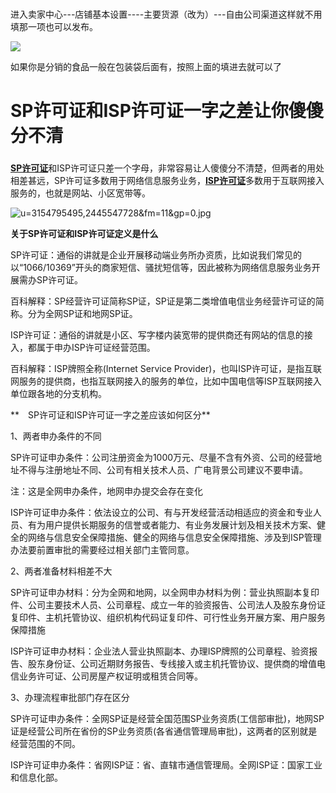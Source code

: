 # 

进入卖家中心---店铺基本设置----主要货源（改为）---自由公司渠道这样就不用填那一项也可以发布。

[![](https://gss0.baidu.com/9vo3dSag_xI4khGko9WTAnF6hhy/zhidao/wh%3D600%2C800/sign=8f88c5455743fbf2c579ae25804ee6b8/6f061d950a7b02083220dfac66d9f2d3562cc896.jpg)](https://gss0.baidu.com/9vo3dSag_xI4khGko9WTAnF6hhy/zhidao/pic/item/6f061d950a7b02083220dfac66d9f2d3562cc896.jpg)

如果你是分销的食品一般在包装袋后面有，按照上面的填进去就可以了

# SP许可证和ISP许可证一字之差让你傻傻分不清

### 

[**SP许可证**](http://www.dttc-icp.com/productarticle/111.html)和ISP许可证只差一个字母，非常容易让人傻傻分不清楚，但两者的用处相差甚远，SP许可证多数用于网络信息服务业务，[**ISP许可证**](http://www.dttc-icp.com/productarticle/113.html)多数用于互联网接入服务的，也就是网站、小区宽带等。

![](http://www.dttc-icp.com/uploadfiles/201904241556099930459655.jpg "u=3154795495,2445547728&amp;fm=11&amp;gp=0.jpg")

**关于SP许可证和ISP许可证定义是什么**

SP许可证：通俗的讲就是企业开展移动端业务所办资质，比如说我们常见的以“1066/10369”开头的商家短信、骚扰短信等，因此被称为网络信息服务业务开展需办SP许可证。

百科解释：SP经营许可证简称SP证，SP证是第二类增值电信业务经营许可证的简称。分为全网SP证和地网SP证。

ISP许可证：通俗的讲就是小区、写字楼内装宽带的提供商还有网站的信息的接入，都属于申办ISP许可证经营范围。

百科解释：ISP牌照全称\(Internet Service Provider\)，也叫ISP许可证，是指互联网服务的提供商，也指互联网接入的服务的单位，比如中国电信等ISP互联网接入单位跟各地的分支机构。

**　SP许可证和ISP许可证一字之差应该如何区分**

1、两者申办条件的不同

SP许可证申办条件：公司注册资金为1000万元、尽量不含有外资、公司的经营地址不得与注册地址不同、公司有相关技术人员、广电背景公司建议不要申请。

注：这是全网申办条件，地网申办提交会存在变化

ISP许可证申办条件：依法设立的公司、有与开发经营活动相适应的资金和专业人员、有为用户提供长期服务的信誉或者能力、有业务发展计划及相关技术方案、健全的网络与信息安全保障措施、健全的网络与信息安全保障措施、涉及到ISP管理办法要前置审批的需要经过相关部门主管同意。

2、两者准备材料相差不大

SP许可证申办材料：分为全网和地网，以全网申办材料为例：营业执照副本复印件、公司主要技术人员、公司章程、成立一年的验资报告、公司法人及股东身份证复印件、主机托管协议、组织机构代码证复印件、可行性业务开展方案、用户服务保障措施

ISP许可证申办材料：企业法人营业执照副本、办理ISP牌照的公司章程、验资报告、股东身份证、公司近期财务报告、专线接入或主机托管协议、提供商的增值电信业务许可证、公司房屋产权证明或租赁合同等。

3、办理流程审批部门存在区分

SP许可证申办条件：全网SP证是经营全国范围SP业务资质\(工信部审批\)，地网SP证是经营公司所在省份的SP业务资质\(各省通信管理局审批\)，这两者的区别就是经营范围的不同。

ISP许可证申办条件：省网ISP证：省、直辖市通信管理局。全网ISP证：国家工业和信息化部。

